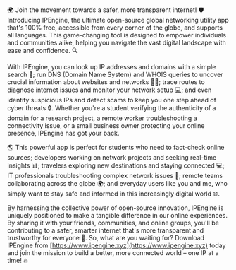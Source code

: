 🌍 Join the movement towards a safer, more transparent internet! 🛡️ Introducing IPEngine, the ultimate open-source global networking utility app that's 100% free, accessible from every corner of the globe, and supports all languages. This game-changing tool is designed to empower individuals and communities alike, helping you navigate the vast digital landscape with ease and confidence. 🔍

With IPEngine, you can look up IP addresses and domains with a simple search 📡; run DNS (Domain Name System) and WHOIS queries to uncover crucial information about websites and networks 🕵️‍♀️; trace routes to diagnose internet issues and monitor your network setup 💻; and even identify suspicious IPs and detect scams to keep you one step ahead of cyber threats 🔒. Whether you're a student verifying the authenticity of a domain for a research project, a remote worker troubleshooting a connectivity issue, or a small business owner protecting your online presence, IPEngine has got your back.

🌎 This powerful app is perfect for students who need to fact-check online sources; developers working on network projects and seeking real-time insights 📊; travelers exploring new destinations and staying connected 💻; IT professionals troubleshooting complex network issues 🔧; remote teams collaborating across the globe 🌍; and everyday users like you and me, who simply want to stay safe and informed in this increasingly digital world 🌐.

By harnessing the collective power of open-source innovation, IPEngine is uniquely positioned to make a tangible difference in our online experiences. By sharing it with your friends, communities, and online groups, you'll be contributing to a safer, smarter internet that's more transparent and trustworthy for everyone 🌟. So, what are you waiting for? Download IPEngine from [https://www.ipengine.xyz](https://www.ipengine.xyz) today and join the mission to build a better, more connected world – one IP at a time! 🔥